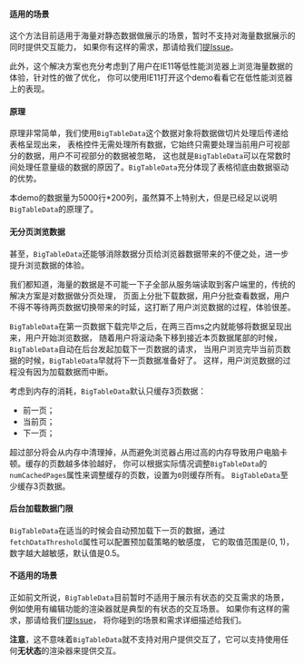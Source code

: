 
#### 适用的场景

这个方法目前适用于海量对静态数据做展示的场景，暂时不支持对海量数据展示的同时提供交互能力，
如果你有这样的需求，那请给我们[提Issue](https://github.com/rdkmaster/jigsaw/issues/new)。

此外，这个解决方案也充分考虑到了用户在IE11等低性能浏览器上浏览海量数据的体验，针对性的做了优化，
你可以使用IE11打开这个demo看看它在低性能浏览器上的表现。

#### 原理

原理非常简单，我们使用`BigTableData`这个数据对象将数据做切片处理后传递给表格呈现出来，
表格控件无需处理所有数据，它始终只需要处理当前用户可视部分的数据，用户不可视部分的数据被忽略，
这也就是`BigTableData`可以在常数时间处理任意量级的数据的原因了。`BigTableData`充分体现了表格彻底由数据驱动的优势。

本demo的数据量为5000行*200列，虽然算不上特别大，但是已经足以说明`BigTableData`的原理了。

#### 无分页浏览数据

甚至，`BigTableData`还能够消除数据分页给浏览器数据带来的不便之处，进一步提升浏览数据的体验。

我们都知道，海量的数据是不可能一下子全部从服务端读取到客户端里的，传统的解决方案是对数据做分页处理，
页面上分批下载数据，用户分批查看数据，用户不得不等待两页数据切换带来的时延，这打断了用户浏览数据的过程，体验很差。

`BigTableData`在第一页数据下载完毕之后，在两三百ms之内就能够将数据呈现出来，用户开始浏览数据，
随着用户将滚动条下移到接近本页数据尾部的时候，`BigTableData`自动在后台发起加载下一页数据的请求，
当用户浏览完毕当前页数据的时候，`BigTableData`早就将下一页数据准备好了。
这样，用户浏览数据的过程没有因为加载数据而中断。

考虑到内存的消耗，`BigTableData`默认只缓存3页数据：

- 前一页；
- 当前页；
- 下一页；

超过部分将会从内存中清理掉，从而避免浏览器占用过高的内存导致用户电脑卡顿。缓存的页数越多体验越好，
你可以根据实际情况调整`BigTableData`的`numCachedPages`属性来调整缓存的页数，设置为`0`则缓存所有。
`BigTableData`至少缓存3页数据。

#### 后台加载数据门限

`BigTableData`在适当的时候会自动预加载下一页的数据，通过`fetchDataThreshold`属性可以配置预加载策略的敏感度，
它的取值范围是(0, 1)，数字越大越敏感，默认值是0.5。

#### 不适用的场景

正如前文所说，`BigTableData`目前暂时不适用于展示有状态的交互需求的场景，例如使用有编辑功能的渲染器就是典型的有状态的交互场景。
如果你有这样的需求，那请给我们[提Issue](https://github.com/rdkmaster/jigsaw/issues/new)，
将你碰到的场景和需求详细描述给我们。

**注意**，这不意味着`BigTableData`就不支持对用户提供交互了，它可以支持使用任何**无状态**的渲染器来提供交互。


